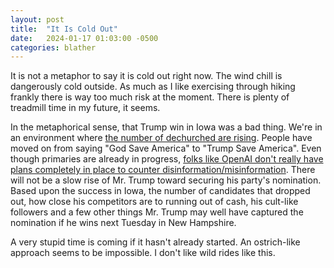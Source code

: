 ```yaml
---
layout: post
title:  "It Is Cold Out"
date:   2024-01-17 01:03:00 -0500
categories: blather
---
```

It is not a metaphor to say it is cold out right now.  The wind chill is dangerously cold outside.  As much as I like exercising through hiking frankly there is way too much risk at the moment.  There is plenty of treadmill time in my future, it seems.

In the metaphorical sense, that Trump win in Iowa was a bad thing.  We're in an environment where [the number of dechurched are rising](https://julieroys.com/the-great-dechurching-explores-americas-religious-exodus/).  People have moved on from saying "God Save America" to "Trump Save America".  Even though primaries are already in progress, [folks like OpenAI don't really have plans completely in place to counter disinformation/misinformation](https://www.engadget.com/openai-lays-out-its-misinformation-strategy-ahead-of-2024-elections-022549912.html?src=rss).  There will not be a slow rise of Mr. Trump toward securing his party's nomination.  Based upon the success in Iowa, the number of candidates that dropped out, how close his competitors are to running out of cash, his cult-like followers and a few other things Mr. Trump may well have captured the nomination if he wins next Tuesday in New Hampshire.

A very stupid time is coming if it hasn't already started.  An ostrich-like approach seems to be impossible.  I don't like wild rides like this.
